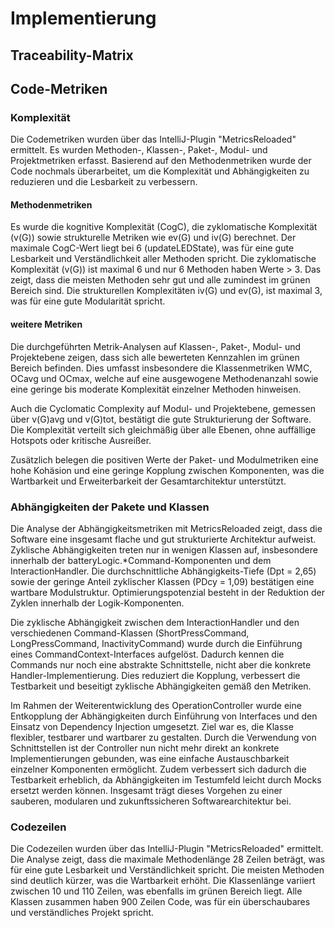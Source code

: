 # Implementierung

## Traceability-Matrix

## Code-Metriken

### Komplexität

Die Codemetriken wurden über das IntelliJ-Plugin "MetricsReloaded" ermittelt. Es wurden Methoden-, Klassen-, Paket-,
Modul- und Projektmetriken erfasst. Basierend auf den Methodenmetriken wurde der Code nochmals überarbeitet, um die
Komplexität und Abhängigkeiten zu reduzieren und die Lesbarkeit zu verbessern.

#### Methodenmetriken

Es wurde die kognitive Komplexität (CogC), die zyklomatische Komplexität (v(G)) sowie strukturelle Metriken wie ev(G)
und iv(G) berechnet. Der maximale CogC-Wert liegt bei 6 (updateLEDState), was für eine gute Lesbarkeit und
Verständlichkeit aller Methoden spricht. Die zyklomatische Komplexität (v(G)) ist maximal 6 und nur 6 Methoden haben
Werte > 3. Das zeigt, dass die meisten Methoden sehr gut und alle zumindest im grünen Bereich sind. Die strukturellen
Komplexitäten iv(G) und ev(G), ist maximal 3, was für eine gute Modularität spricht.

#### weitere Metriken

Die durchgeführten Metrik-Analysen auf Klassen-, Paket-, Modul- und Projektebene zeigen, dass sich alle bewerteten
Kennzahlen im grünen Bereich befinden. Dies umfasst insbesondere die Klassenmetriken WMC, OCavg und OCmax, welche auf
eine ausgewogene Methodenanzahl sowie eine geringe bis moderate Komplexität einzelner Methoden hinweisen.

Auch die Cyclomatic Complexity auf Modul- und Projektebene, gemessen über v(G)avg und v(G)tot, bestätigt die gute
Strukturierung der Software. Die Komplexität verteilt sich gleichmäßig über alle Ebenen, ohne auffällige Hotspots oder
kritische Ausreißer.

Zusätzlich belegen die positiven Werte der Paket- und Modulmetriken eine hohe Kohäsion und eine geringe Kopplung
zwischen Komponenten, was die Wartbarkeit und Erweiterbarkeit der Gesamtarchitektur unterstützt.

### Abhängigkeiten der Pakete und Klassen

Die Analyse der Abhängigkeitsmetriken mit MetricsReloaded zeigt, dass die Software eine insgesamt flache und gut
strukturierte Architektur aufweist. Zyklische Abhängigkeiten treten nur in wenigen Klassen auf, insbesondere innerhalb
der batteryLogic.*Command-Komponenten und dem InteractionHandler. Die durchschnittliche Abhängigkeits-Tiefe (Dpt = 2,65)
sowie der geringe Anteil zyklischer Klassen (PDcy = 1,09) bestätigen eine wartbare Modulstruktur. Optimierungspotenzial
besteht in der Reduktion der Zyklen innerhalb der Logik-Komponenten.

Die zyklische Abhängigkeit zwischen dem InteractionHandler und den verschiedenen Command-Klassen (ShortPressCommand,
LongPressCommand, InactivityCommand) wurde durch die Einführung eines CommandContext-Interfaces aufgelöst. Dadurch
kennen die Commands nur noch eine abstrakte Schnittstelle, nicht aber die konkrete Handler-Implementierung. Dies
reduziert die Kopplung, verbessert die Testbarkeit und beseitigt zyklische Abhängigkeiten gemäß den Metriken.

Im Rahmen der Weiterentwicklung des OperationController wurde eine Entkopplung der Abhängigkeiten durch Einführung von
Interfaces und den Einsatz von Dependency Injection umgesetzt. Ziel war es, die Klasse flexibler, testbarer und
wartbarer zu gestalten. Durch die Verwendung von Schnittstellen ist der Controller nun nicht mehr direkt an konkrete
Implementierungen gebunden, was eine einfache Austauschbarkeit einzelner Komponenten ermöglicht. Zudem verbessert sich
dadurch die Testbarkeit erheblich, da Abhängigkeiten im Testumfeld leicht durch Mocks ersetzt werden können. Insgesamt
trägt dieses Vorgehen zu einer sauberen, modularen und zukunftssicheren Softwarearchitektur bei.

### Codezeilen

Die Codezeilen wurden über das IntelliJ-Plugin "MetricsReloaded" ermittelt. Die Analyse zeigt, dass die maximale
Methodenlänge 28 Zeilen beträgt, was für eine gute Lesbarkeit und Verständlichkeit spricht. Die meisten Methoden sind
deutlich kürzer, was die Wartbarkeit erhöht. Die Klassenlänge variiert zwischen 10 und 110 Zeilen, was
ebenfalls im grünen Bereich liegt. Alle Klassen zusammen haben 900 Zeilen Code, was für ein überschaubares und
verständliches Projekt spricht.